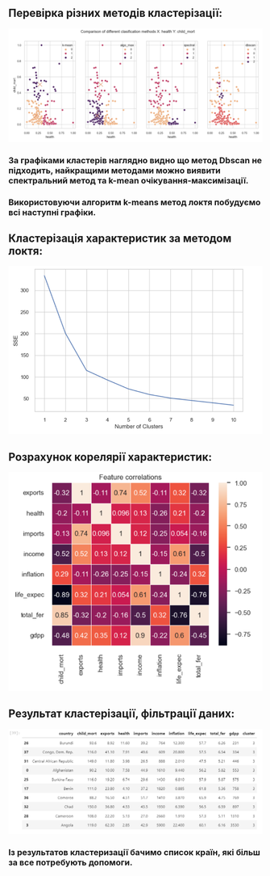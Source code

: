 ## Перевірка різних методів кластерізації:
<img src="img/first.png" alt="text">

### За графіками кластерів наглядно видно що метод Dbscan не підходить, найкращими методами можно виявити спектральний метод та k-mean очікування-максимізації. 

### Використовуючи алгоритм k-means метод локтя побудуємо всі наступні графіки.

## Кластерізація характеристик за методом локтя:
<img src="img/second.png" alt="text">

## Розрахунок корелярії характеристик:
<img src="img/third.png" alt="text">

## Результат кластерізації, фільтрації даних:
<img src="img/fourth.png" alt="text">

### Із результатов кластеризації бачимо список країн, які більш за все потребують допомоги.

